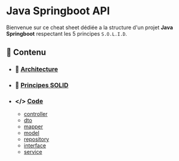 # Java Springboot API

Bienvenue sur ce cheat sheet dédiée a la structure d'un projet **Java Springboot** respectant les 5 principes `S.O.L.I.D`.

## 📑 Contenu

- ### 🧬 [Architecture](Architecture.md)

- ### 📜 [Principes SOLID](SOLID.md)

- ### </> [Code](Code)
  - [controller](Code/student/controller/StudentController.java)
  - [dto](Code/student/dto/StudentDTO.java)
  - [mapper](Code/student/mapper/StudentMapper.java)
  - [model](Code/student/model/Student.java)
  - [repository](Code/student/repository/StudentRepository.java)
  - [interface](Code/student/service/interface/StudentServiceInterface.java)
  - [service](Code/student/service/StudentService.java)
